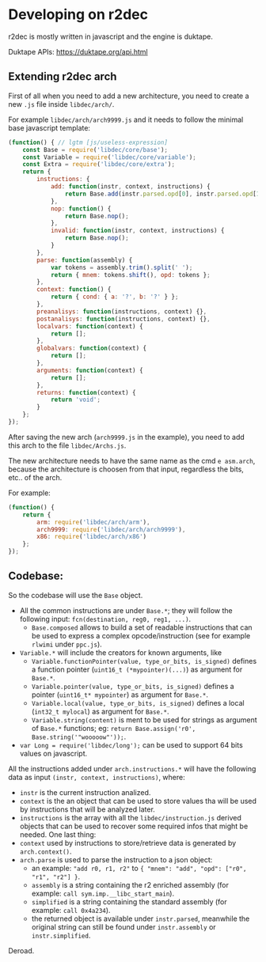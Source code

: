 # Developing on r2dec

r2dec is mostly written in javascript and the engine is duktape.

Duktape APIs: https://duktape.org/api.html

## Extending r2dec arch

First of all when you need to add a new architecture, you need to create a new `.js` file inside `libdec/arch/`.

For example `libdec/arch/arch9999.js` and it needs to follow the minimal base javascript template:
```js
(function() { // lgtm [js/useless-expression]
    const Base = require('libdec/core/base');
    const Variable = require('libdec/core/variable');
    const Extra = require('libdec/core/extra');
    return {
        instructions: {
            add: function(instr, context, instructions) {
                return Base.add(instr.parsed.opd[0], instr.parsed.opd[1], instr.parsed.opd[2]);
            },
            nop: function() {
                return Base.nop();
            },
            invalid: function(instr, context, instructions) {
                return Base.nop();
            }
        },
        parse: function(assembly) {
            var tokens = assembly.trim().split(' ');
            return { mnem: tokens.shift(), opd: tokens };
        },
        context: function() {
            return { cond: { a: '?', b: '?' } };
        },
        preanalisys: function(instructions, context) {},
        postanalisys: function(instructions, context) {},
        localvars: function(context) {
            return [];
        },
        globalvars: function(context) {
            return [];
        },
        arguments: function(context) {
            return [];
        },
        returns: function(context) {
            return 'void';
        }
    };
});
```
After saving the new arch (`arch9999.js` in the example), you need to add this arch to the file `libdec/Archs.js`.

The new architecture needs to have the same name as the cmd `e asm.arch`, because the architecture is choosen from that input, regardless the bits, etc.. of the arch.

For example:
```js
(function() {
    return {
        arm: require('libdec/arch/arm'),
        arch9999: require('libdec/arch/arch9999'),
        x86: require('libdec/arch/x86')
    };
});
```

## Codebase:

So the codebase will use the `Base` object.

* All the common instructions are under `Base.*`; they will follow the following input: `fcn(destination, reg0, reg1, ...)`.
  - `Base.composed` allows to build a set of readable instructions that can be used to express a complex opcode/instruction (see for example `rlwimi` under `ppc.js`).
* `Variable.*` will include the creators for known arguments, like
  - `Variable.functionPointer(value, type_or_bits, is_signed)` defines a function pointer (`uint16_t (*mypointer)(...)`) as argument for `Base.*`.
  - `Variable.pointer(value, type_or_bits, is_signed)` defines a pointer (`uint16_t* mypointer`) as argument for `Base.*`.
  - `Variable.local(value, type_or_bits, is_signed)` defines a local (`int32_t mylocal`) as argument for `Base.*`.
  - `Variable.string(content)` is ment to be used for strings as argument of `Base.*` functions; eg: `return Base.assign('r0', Base.string('"wooooow"'));`.
* `var Long = require('libdec/long');` can be used to support 64 bits values on javascript.

All the instructions added under `arch.instructions.*` will have the following data as input `(instr, context, instructions)`, where:
* `instr` is the current instruction analized.
* `context` is the an object that can be used to store values tha will be used by instructions that will be analyzed later.
* `instructions` is the array with all the `libdec/instruction.js` derived objects that can be used to recover some required infos that might be needed.
One last thing:
* `context` used by instructions to store/retrieve data is generated by `arch.context()`.
* `arch.parse` is used to parse the instruction to a json object:
  - an example: `"add r0, r1, r2"` to `{ "mnem": "add", "opd": ["r0", "r1", "r2"] }`.
  - `assembly` is a string containing the r2 enriched assembly (for example: `call sym.imp.__libc_start_main`).
  - `simplified` is a string containing the standard assembly (for example: `call 0x4a234`).
  - the returned object is available under `instr.parsed`, meanwhile the original string can still be found under `instr.assembly` or `instr.simplified`.

Deroad.


